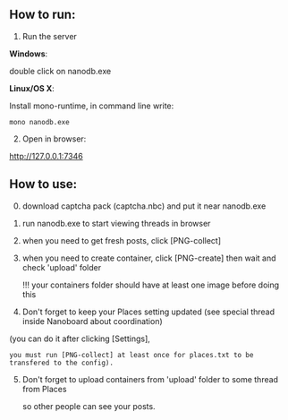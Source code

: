 ## How to run:
1) Run the server

**Windows**:
  
double click on nanodb.exe
    
**Linux/OS X**:
  
Install mono-runtime, in command line write: 
    
    mono nanodb.exe   
    
2) Open in browser:

  http://127.0.0.1:7346   

## How to use:
  0) download captcha pack (captcha.nbc) and put it near nanodb.exe

  1) run nanodb.exe to start viewing threads in browser
  
  2) when you need to get fresh posts, click [PNG-collect]
  
  3) when you need to create container, click [PNG-create] then wait and check 'upload' folder
  
     !!! your containers folder should have at least one image before doing this
     
  4) Don't forget to keep your Places setting updated (see special thread inside Nanoboard about coordination)
  
   (you can do it after clicking [Settings],  
   
    you must run [PNG-collect] at least once for places.txt to be transfered to the config).   
    
  5) Don't forget to upload containers from 'upload' folder to some thread from Places
  
     so other people can see your posts.
